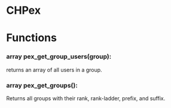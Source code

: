 CHPex
=====

# Functions
### array pex\_get\_group\_users(group):
returns an array of all users in a group.

### array pex\_get\_groups():
Returns all groups with their rank, rank-ladder, prefix, and suffix.

